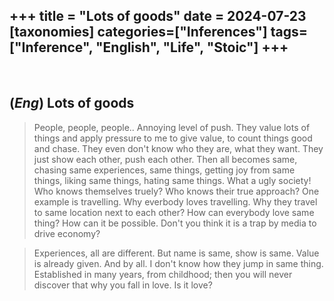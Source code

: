+++
title = "Lots of goods"
date = 2024-07-23
[taxonomies]
categories=["Inferences"]
tags=["Inference", "English", "Life", "Stoic"]
+++
---
<br>

## (*Eng*) Lots of goods
> People, people, people.. Annoying level of push. They value lots of things and apply pressure to me to give value, to count things good and chase. They even don't know who they are, what they want. They just show each other, push each other. Then all becomes same, chasing same experiences, same things, getting joy from same things, liking same things, hating same things. What a ugly society! Who knows themselves truely? Who knows their true approach? One example is travelling. Why everbody loves travelling. Why they travel to same location next to each other? How can everybody love same thing? How can it be possible. Don't you think it is a trap by media to drive economy?

> Experiences, all are different. But name is same, show is same. Value is already given. And by all. I don't know how they jump in same thing. Established in many years, from childhood; then you will never discover that why you fall in love. Is it love?
